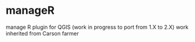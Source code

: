 # manageR
manage R plugin for QGIS (work in progress to port from 1.X to 2.X)
work inherited from Carson farmer
